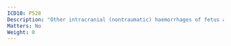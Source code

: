 ```yaml
---
ICD10: P528
Description: "Other intracranial (nontraumatic) haemorrhages of fetus and newborn"
Matters: No
Weight: 0
---
```

